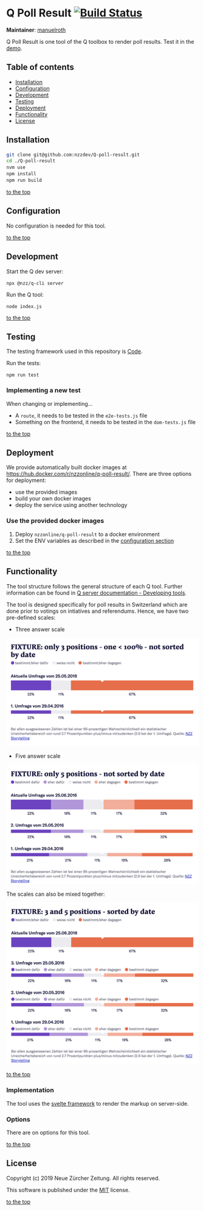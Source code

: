 # Q Poll Result [![Build Status](https://travis-ci.com/nzzdev/Q-poll-result.svg?token=bwR7zbPTTpEoDxbY2dJR&branch=dev)](https://travis-ci.com/nzzdev/Q-poll-result)

**Maintainer**: [manuelroth](https://github.com/manuelroth)

Q Poll Result is one tool of the Q toolbox to render poll results.
Test it in the [demo](https://editor.q.tools).

## Table of contents

- [Installation](#installation)
- [Configuration](#configuration)
- [Development](#development)
- [Testing](#testing)
- [Deployment](#deployment)
- [Functionality](#functionality)
- [License](#license)

## Installation

```bash
git clone git@github.com:nzzdev/Q-poll-result.git
cd ./Q-poll-result
nvm use
npm install
npm run build
```

[to the top](#table-of-contents)

## Configuration

No configuration is needed for this tool.

[to the top](#table-of-contents)

## Development

Start the Q dev server:

```
npx @nzz/q-cli server
```

Run the Q tool:

```
node index.js
```

[to the top](#table-of-contents)

## Testing

The testing framework used in this repository is [Code](https://github.com/hapijs/code).

Run the tests:

```
npm run test
```

### Implementing a new test

When changing or implementing...

- A `route`, it needs to be tested in the `e2e-tests.js` file
- Something on the frontend, it needs to be tested in the `dom-tests.js` file

[to the top](#table-of-contents)

## Deployment

We provide automatically built docker images at https://hub.docker.com/r/nzzonline/q-poll-result/.
There are three options for deployment:

- use the provided images
- build your own docker images
- deploy the service using another technology

### Use the provided docker images

1. Deploy `nzzonline/q-poll-result` to a docker environment
2. Set the ENV variables as described in the [configuration section](#configuration)

[to the top](#table-of-contents)

## Functionality

The tool structure follows the general structure of each Q tool. Further information can be found in [Q server documentation - Developing tools](https://nzzdev.github.io/Q-server/developing-tools.html).

The tool is designed specifically for poll results in Switzerland which are done prior to votings on intiatives and referendums. Hence, we have two pre-defined scales:

- Three answer scale

![Poll result with three answer scale](./readme-images/three-answer-poll.png)

- Five answer scale

![Poll result with five answer scale](./readme-images/five-answer-poll.png)

The scales can also be mixed together:

![Poll result with mixed answer scales](./readme-images/mixed-scale-poll.png)

[to the top](#table-of-contents)

### Implementation

The tool uses the [svelte framework](https://svelte.technology/guide) to render the markup on server-side.

### Options

There are on options for this tool.

[to the top](#table-of-contents)

## License

Copyright (c) 2019 Neue Zürcher Zeitung. All rights reserved.

This software is published under the [MIT](LICENSE) license.

[to the top](#table-of-contents)
